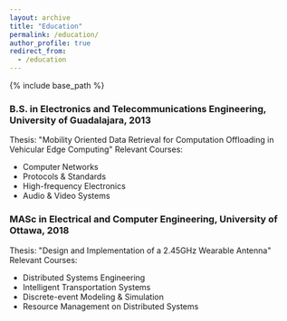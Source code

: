 ```yaml
---
layout: archive
title: "Education"
permalink: /education/
author_profile: true
redirect_from:
  - /education
---
```


{% include base_path %}
### B.S. in Electronics and Telecommunications Engineering, University of Guadalajara, 2013
Thesis: "Mobility Oriented Data Retrieval for Computation Offloading in Vehicular Edge Computing"
Relevant Courses:
  * Computer Networks
  * Protocols & Standards
  * High-frequency Electronics
  * Audio & Video Systems

### MASc in Electrical and Computer Engineering, University of Ottawa, 2018
Thesis: "Design and Implementation of a 2.45GHz Wearable Antenna"
Relevant Courses:
  * Distributed Systems Engineering
  * Intelligent Transportation Systems
  * Discrete-event Modeling & Simulation
  * Resource Management on Distributed Systems
